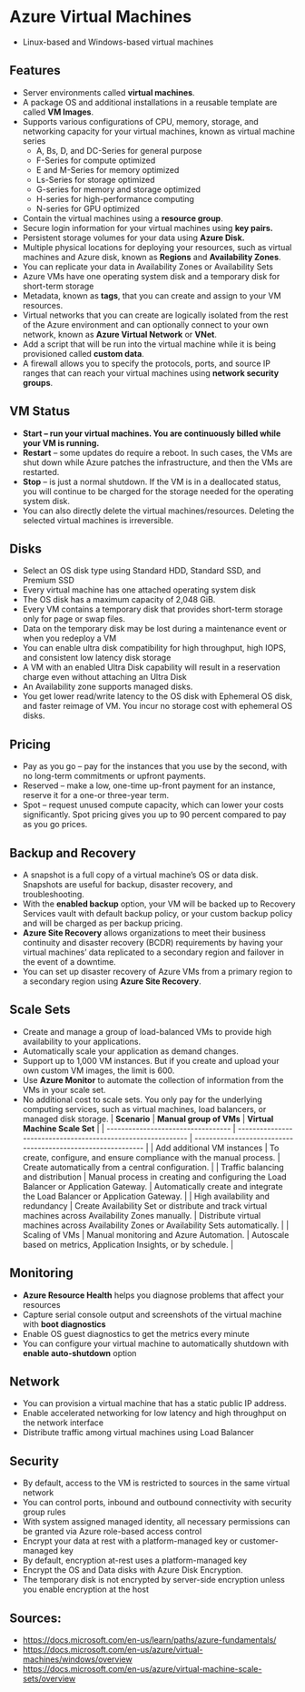 # Azure Virtual Machines
- Linux-based and Windows-based virtual machines
## Features
- Server environments called **virtual machines**.
- A package OS and additional installations in a reusable template are called **VM Images**.
- Supports various configurations of CPU, memory, storage, and networking capacity for your virtual machines, known as  virtual machine series
  - A, Bs, D, and DC-Series for general purpose
  - F-Series for compute optimized
  - E and M-Series for memory optimized
  - Ls-Series for storage optimized
  - G-series for memory and storage optimized
  - H-series for high-performance computing
  - N-series for GPU optimized
- Contain the virtual machines using a **resource group**.
- Secure login information for your virtual machines using **key pairs.**
- Persistent storage volumes for your data using **Azure Disk.**
- Multiple physical locations for deploying your resources, such as virtual machines and Azure disk, known as **Regions** and **Availability Zones**. 
- You can replicate your data in Availability Zones or Availability Sets
- Azure VMs have one operating system disk and a temporary disk for short-term storage
- Metadata, known as **tags**, that you can create and assign to your VM resources.
- Virtual networks that you can create are logically isolated  from the rest of the Azure environment and can optionally connect to  your own network, known as **Azure Virtual Network** or **VNet**.
- Add a script that will be run into the virtual machine while it is being provisioned called **custom data**.
- A firewall allows you to specify the protocols, ports, and source IP ranges that can reach your virtual machines using **network security groups**.
## VM Status
- **Start – run your virtual machines. You are continuously billed while your VM is running.**
- **Restart** – some updates do require a reboot.  In such cases, the VMs are shut down while Azure patches the  infrastructure, and then the VMs are restarted.
- **Stop** – is just a normal shutdown. If the VM is in a  deallocated status, you will continue to be charged for the storage  needed for the operating system disk.
- You can also directly delete the virtual machines/resources. Deleting the selected virtual machines is irreversible. 
## Disks
- Select an OS disk type using Standard HDD, Standard SSD, and Premium SSD
- Every virtual machine has one attached operating system disk
- The OS disk has a maximum capacity of 2,048 GiB.
- Every VM contains a temporary disk that provides short-term storage only for page or swap files.
- Data on the temporary disk may be lost during a maintenance event or when you redeploy a VM
- You can enable ultra disk compatibility for high throughput, high IOPS, and consistent low latency disk storage
- A VM with an enabled Ultra Disk capability will result in a reservation charge even without attaching an Ultra Disk
- An Availability zone supports managed disks.
- You get lower read/write latency to the OS disk with Ephemeral OS disk, and faster reimage of VM. You incur no storage cost with  ephemeral OS disks.
## Pricing
- Pay as you go – pay for the instances that you use by the second, with no long-term commitments or upfront payments.
- Reserved – make a low, one-time up-front payment for an instance, reserve it for a one-or three-year term.
- Spot – request unused compute capacity, which can lower your  costs significantly. Spot pricing gives you up to 90 percent compared to pay as you go prices.
## Backup and Recovery
- A snapshot is a full copy of a virtual machine’s OS or  data disk. Snapshots are useful for backup, disaster recovery, and  troubleshooting.
- With the **enabled backup** option, your VM  will be backed up to Recovery Services vault with default backup policy, or your custom backup policy and will be charged as per backup pricing.
- **Azure Site Recovery** allows organizations to meet their  business continuity and disaster recovery (BCDR) requirements by having  your virtual machines’ data replicated to a secondary region and  failover in the event of a downtime.
- You can set up disaster recovery of Azure VMs from a primary region to a secondary region using **Azure Site Recovery**.
## Scale Sets
- Create and manage a group of load-balanced VMs to provide high availability to your applications.
- Automatically scale your application as demand changes.
- Support up to 1,000 VM instances. But if you create and upload your own custom VM images, the limit is 600.
- Use **Azure Monitor** to automate the collection of information from the VMs in your scale set.
- No additional cost to scale sets. You only pay for the  underlying computing services, such as virtual machines, load balancers, or managed disk storage.
| **Scenario**                       | **Manual group of VMs**                                      | **Virtual Machine Scale Set**                                |
| ---------------------------------- | ------------------------------------------------------------ | ------------------------------------------------------------ |
| Add additional VM instances        | To create, configure, and ensure compliance with the manual process. | Create automatically from a central configuration.           |
| Traffic balancing and distribution | Manual process in creating and configuring the Load Balancer or Application Gateway. | Automatically create and integrate the Load Balancer or Application Gateway. |
| High availability and redundancy   | Create Availability Set or distribute and track virtual machines across Availability Zones manually. | Distribute virtual machines across Availability Zones or Availability Sets automatically. |
| Scaling of VMs                     | Manual monitoring and Azure Automation.                      | Autoscale based on metrics, Application Insights, or by schedule. |
## Monitoring
- **Azure Resource Health** helps you diagnose problems that affect your resources
- Capture serial console output and screenshots of the virtual machine with **boot diagnostics**
- Enable OS guest diagnostics to get the metrics every minute
- You can configure your virtual machine to automatically shutdown with **enable auto-shutdown** option
## Network
- You can provision a virtual machine that has a static public IP address.
- Enable accelerated networking for low latency and high throughput on the network interface
- Distribute traffic among virtual machines using Load Balancer
## Security
- By default, access to the VM is restricted to sources in the same virtual network
- You can control ports, inbound and outbound connectivity with security group rules
- With system assigned managed identity, all necessary permissions can be granted via Azure role-based access control
- Encrypt your data at rest with a platform-managed key or customer-managed key
- By default, encryption at-rest uses a platform-managed key
- Encrypt the OS and Data disks with Azure Disk Encryption.
- The temporary disk is not encrypted by server-side encryption unless you enable encryption at the host
## Sources:   
- https://docs.microsoft.com/en-us/learn/paths/azure-fundamentals/   
- https://docs.microsoft.com/en-us/azure/virtual-machines/windows/overview
- https://docs.microsoft.com/en-us/azure/virtual-machine-scale-sets/overview